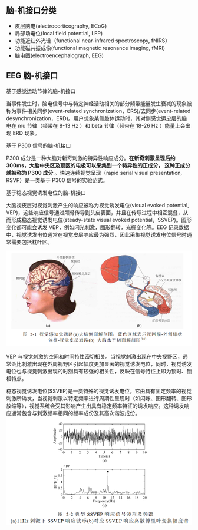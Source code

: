## 脑-机接口分类

- 皮层脑电(electrocorticography, ECoG)
- 局部场电位(local field potential, LFP)
- 功能近红外光谱（functional near-infrared spectroscopy, fNIRS）
- 功能磁共振成像(functional magnetic resonance imaging, fMRI)
- 脑电图(electroencephalograph, EEG)


## EEG 脑-机接口

基于感觉运动节律的脑-机接口

当事件发生时，脑电信号中与特定神经活动相关的部分频带能量发生衰减的现象被称为事件相关同步(event-related synchronization，ERS)/去同步(event-related desynchronization，ERD)。用户想象某侧肢体运动时，其对侧感觉运皮层的脑电在 mu 节律（频带在 8-13 Hz ）和 beta 节律（频带在 18-26 Hz ）能量上会出现 ERD 现象。

基于 P300 信号的脑-机接口

P300 成分是一种大脑对新奇刺激的特异性响应成分。**在新奇刺激呈现后约 300ms，大脑中央区及顶区的电极可以采集到一个特异性的正成分， 这种正成分就被称为 P300 成分** 。快速连续视觉呈现（rapid serial visual presentation, RSVP）是一类基于 P300 信号的实验范式。

基于稳态视觉诱发电位的脑-机接口

大脑视皮层对视觉刺激产生的响应被称为视觉诱发电位(visual evoked potential, VEP)，这些响应信号通过颅骨传导到头皮表面，并且在传导过程中相互混叠，从而形成稳态视觉诱发电位(steady-state visual evoked potential，SSVEP)。图形变化都可能会诱发 VEP，例如闪光刺激，图形翻转，光栅变化等。EEG 记录数据中，视觉诱发电位通常在视觉皮层响应最为强烈，因此采集视觉诱发电位信号时通常需要包括枕叶区。

![](/pictures/BCI/视觉感知觉通路.PNG)

VEP 与视觉刺激的空间和时间特性密切相关。当视觉刺激出现在中央视野区，通常会比刺激出现在外周视野区引起幅度更加显著的视觉诱发电位，同时，视觉诱发电位也与视觉刺激出现的时刻具有较强的相关性，反映在信号特征上即为锁时、锁相特点。 

稳态视觉诱发电位(SSVEP)是一类特殊的视觉诱发电位。它由具有固定频率的视觉刺激所诱发，当视觉刺激以特定频率进行周期性呈现时（如闪烁、图形翻转、图形放缩等），视觉系统会受其影响产生出具有稳定频率特征的诱发响应。这种诱发响应通常包含与刺激频率相同的频率成份及其高次谐波成份。
![](/pictures/BCI/典型%20SSVEP%20响应信号波形及频谱.PNG)